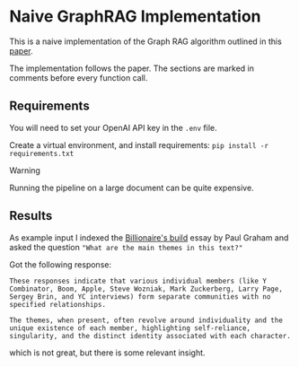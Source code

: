 # Naive GraphRAG Implementation

This is a naive implementation of the Graph RAG algorithm outlined in this [paper](https://arxiv.org/abs/2404.16130). 

The implementation follows the paper. The sections are marked in comments before every function call.

## Requirements

You will need to set your OpenAI API key in the `.env` file. 

Create a virtual environment, and install requirements: `pip install -r requirements.txt`


> [!Warning]
> Running the pipeline on a large document can be quite expensive. 

## Results

As example input I indexed the [Billionaire's build](https://www.paulgraham.com/ace.html) essay by Paul Graham and asked the question `"What are the main themes in this text?"`

Got the following response:
```
These responses indicate that various individual members (like Y Combinator, Boom, Apple, Steve Wozniak, Mark Zuckerberg, Larry Page, Sergey Brin, and YC interviews) form separate communities with no specified relationships. 

The themes, when present, often revolve around individuality and the unique existence of each member, highlighting self-reliance, singularity, and the distinct identity associated with each character.
```

which is not great, but there is some relevant insight.